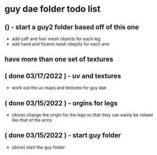 # guy dae folder todo list

## () - start a guy2 folder based off of this one
* add caff and foor mesh objects for each leg
* add hand and forarm mesh obejcts for each arm

## have more than one set of textures

## ( done 03/17/2022 ) - uv and textures
* work out the uv maps and textures for guy dae

## ( done 03/15/2022 ) - orgins for legs
* (done) change the origin for the legs so that they can eaisly be rotaed like that of the arms

## ( done 03/15/2022 ) - start guy folder
* (done) start the guy folder
